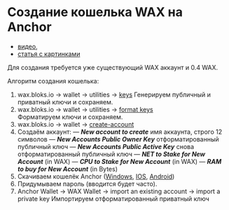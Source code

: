 # Создание кошелька WAX на Anchor
- [видео](https://www.youtube.com/watch?v=fOrnipgcoOU), 
- [статья с картинками](https://telegra.ph/Kak-sozdat-koshelyok-Anchor-bez-telefona-05-19)

Для создания требуется уже существующий WAX аккаунт и 0.4 WAX.

Алгоритм создания кошелька:
1. wax.bloks.io -> wallet -> utilities -> [keys](https://wax.bloks.io/wallet/utilities/keys)    Генерируем публичный и приватный ключи и сохраняем.
2. wax.bloks.io -> wallet -> utilities -> [format keys](https://wax.bloks.io/wallet/utilities/format-keys)    
Форматируем ключи и сохраняем.
3. wax.bloks.io -> wallet -> [create-account](https://wax.bloks.io/wallet/create-account)
4. Создаём аккаунт:
— ***New account to create***
имя аккаунта, строго 12 символов
— ***New Accounts Public Owner Key***
отформатированный публичный ключ
— ***New Accounts Public Active Key***
снова отформатированный публичный ключ
— ***NET to Stake for New Account*** (in WAX)
— ***CPU to Stake for New Account*** (in WAX)
— ***RAM to buy for New Account*** (in Bytes)
5. Скачиваем кошелёк Anchor ([Windows](https://greymass.com/en/anchor/download), [IOS](https://greymass.com/en/anchor/download), [Android](https://play.google.com/store/apps/details?id=com.greymass.anchor&hl=en_US&gl=US))
6. Придумываем пароль (вводится будет часто).
7. Anchor Wallet -> WAX Wallet -> import an existing account -> import a private key
    Импортируем отформатированный приватный ключ